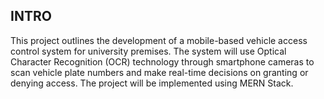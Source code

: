 ## INTRO

This project outlines the development of a mobile-based vehicle access control system for university premises. The system will use Optical Character Recognition (OCR) technology through smartphone cameras to scan vehicle plate numbers and make real-time decisions on granting or denying access. The project will be implemented using MERN Stack.

